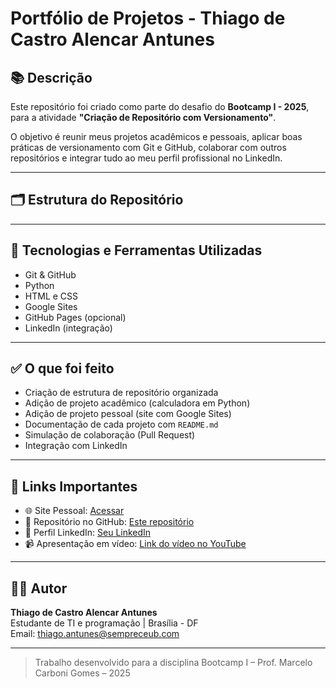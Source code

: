 # Portfólio de Projetos - Thiago de Castro Alencar Antunes

## 📚 Descrição

Este repositório foi criado como parte do desafio do **Bootcamp I - 2025**, para a atividade **"Criação de Repositório com Versionamento"**.

O objetivo é reunir meus projetos acadêmicos e pessoais, aplicar boas práticas de versionamento com Git e GitHub, colaborar com outros repositórios e integrar tudo ao meu perfil profissional no LinkedIn.

---

## 🗂️ Estrutura do Repositório


---

## 🔧 Tecnologias e Ferramentas Utilizadas

- Git & GitHub
- Python
- HTML e CSS
- Google Sites
- GitHub Pages (opcional)
- LinkedIn (integração)

---

## ✅ O que foi feito

- Criação de estrutura de repositório organizada
- Adição de projeto acadêmico (calculadora em Python)
- Adição de projeto pessoal (site com Google Sites)
- Documentação de cada projeto com `README.md`
- Simulação de colaboração (Pull Request)
- Integração com LinkedIn

---

## 🔗 Links Importantes

- 🌐 Site Pessoal: [Acessar](https://sites.google.com/view/portfolio-thiago/p%C3%A1gina-inicial)
- 📁 Repositório no GitHub: [Este repositório](coloque_o_link_do_repositorio_aqui)
- 💼 Perfil LinkedIn: [Seu LinkedIn](www.linkedin.com/in/thiago-castro-893509365)
- 📹 Apresentação em vídeo: [Link do vídeo no YouTube](coloque_o_link_do_video_aqui)

---

## 👨‍💻 Autor

**Thiago de Castro Alencar Antunes**  
Estudante de TI e programação | Brasília - DF  
Email: thiago.antunes@sempreceub.com

---

> Trabalho desenvolvido para a disciplina Bootcamp I – Prof. Marcelo Carboni Gomes – 2025


